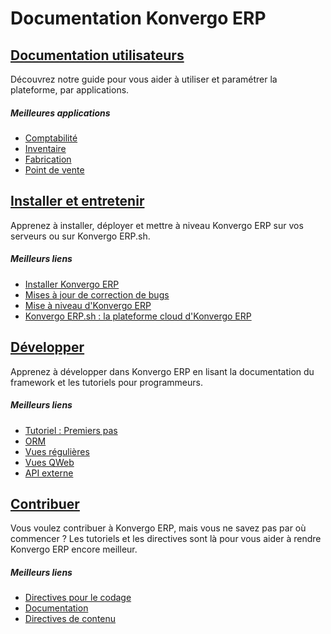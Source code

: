 # Documentation Konvergo ERP

## [Documentation utilisateurs](applications)

Découvrez notre guide pour vous aider à utiliser et paramétrer la plateforme,
par applications.

##### Meilleures applications

  * [ Comptabilité ](applications/finance/accounting)
  * [ Inventaire ](applications/inventory_and_mrp/inventory)
  * [ Fabrication ](applications/inventory_and_mrp/manufacturing)
  * [ Point de vente ](applications/sales/point_of_sale)

## [Installer et entretenir](administration)

Apprenez à installer, déployer et mettre à niveau Konvergo ERP sur vos serveurs ou sur
Konvergo ERP.sh.

##### Meilleurs liens

  * [ Installer Konvergo ERP ]( administration/deployment/install )
  * [ Mises à jour de correction de bugs ](administration/maintain/update)
  * [ Mise à niveau d'Konvergo ERP ](administration/upgrade)
  * [ Konvergo ERP.sh : la plateforme cloud d'Konvergo ERP ](administration/odoo_sh/overview/introduction)

## [Développer](developer)

Apprenez à développer dans Konvergo ERP en lisant la documentation du framework et les
tutoriels pour programmeurs.

##### Meilleurs liens

  * [ Tutoriel : Premiers pas ](developer/tutorials/getting_started)
  * [ ORM ](developer/reference/backend/orm)
  * [ Vues régulières ](developer/reference/backend/views)
  * [ Vues QWeb ](developer/reference/frontend/qweb)
  * [ API externe ](developer/api/external_api)

## [Contribuer](contributing)

Vous voulez contribuer à Konvergo ERP, mais vous ne savez pas par où commencer ? Les
tutoriels et les directives sont là pour vous aider à rendre Konvergo ERP encore
meilleur.

##### Meilleurs liens

  * [ Directives pour le codage ](contributing/development/coding_guidelines)
  * [ Documentation ](contributing/documentation)
  * [ Directives de contenu ](contributing/documentation/content_guidelines)


